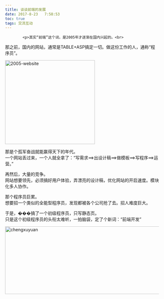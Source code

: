 ```yaml
---
title: 谈谈前端的发展
date: 2017-8-23   7:58:53
toc: true
tags: 交流互动
---
```


			<p>其实“前端”这个词，是2005年才逐渐在国内兴起的。<br>
那之前，国内的网站，通常是TABLE+ASP搞定一切。做这份工作的人，通称“程序员”。</p>
<p><a href="http://www.webqianduan.cn/wp-content/uploads/2014/06/2005-website.png"><img class="alignnone size-full wp-image-143" alt="2005-website" src="http://www.webqianduan.cn/wp-content/uploads/2014/06/2005-website.png" width="294" height="275"></a></p>
<p>那是个孤军奋战就能赢得天下的年代。<br>
一个网站丢过来，一个人就全拿了：“写需求==>出设计稿==>做模板==>写程序==>运营。”</p>
<p>再然后，大量的竞争。<br>
网站想要领先，必须搞好用户体验，弄漂亮的设计稿，优化网站的开启速度。模块化多人协作。</p>
<p>那个程序员巨累。<br>
想要招一个类似的全能型程序员，发现都被各个公司抢了去。招人难度巨大。</p>
<p>于是，���搞了一个初级程序员，只写静态页。<br>
只是这个初级程序员的头衔太难听，一拍脑袋，定了个新词：“前端开发”</p>
<p><a href="http://www.webqianduan.cn/wp-content/uploads/2014/06/chengxuyuan.png"><img class="alignnone size-full wp-image-144" alt="chengxuyuan" src="http://www.webqianduan.cn/wp-content/uploads/2014/06/chengxuyuan.png" width="557" height="222"></a></p>
		